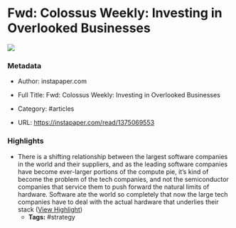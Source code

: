 # Fwd: Colossus Weekly: Investing in Overlooked Businesses

![](https://readwise-assets.s3.amazonaws.com/static/images/article2.74d541386bbf.png)

### Metadata

- Author: instapaper.com
- Full Title: Fwd: Colossus Weekly: Investing in Overlooked Businesses
- Category: #articles


- URL: https://instapaper.com/read/1375069553

### Highlights

- There is a shifting relationship between the largest software companies in the world and their suppliers, and as the leading software companies have become ever-larger portions of the compute pie, it’s kind of become the problem of the tech companies, and not the semiconductor companies that service them to push forward the natural limits of hardware. Software ate the world so completely that now the large tech companies have to deal with the actual hardware that underlies their stack ([View Highlight](https://instapaper.com/read/1375069553/15060175))
    - **Tags:** #strategy
